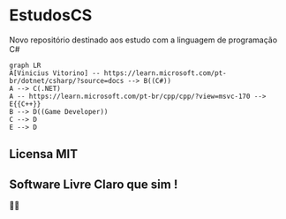 # EstudosCS
 Novo repositório destinado aos estudo com a linguagem de programação C#

```mermaid
graph LR
A[Vinicius Vitorino] -- https://learn.microsoft.com/pt-br/dotnet/csharp/?source=docs --> B((C#))
A --> C(.NET)
A -- https://learn.microsoft.com/pt-br/cpp/cpp/?view=msvc-170 --> E{{C++}}
B --> D((Game Developer))
C --> D
E --> D
```
## Licensa MIT 

**Software Livre Claro que sim !**
---
🛫🛫
